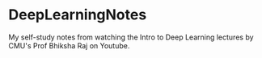 # DeepLearningNotes

My self-study notes from watching the Intro to Deep Learning lectures by CMU's Prof Bhiksha Raj on Youtube.
